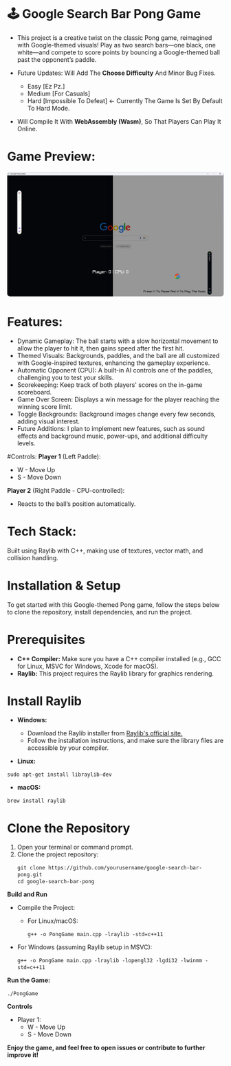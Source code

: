 # 🕹️ Google Search Bar Pong Game

- This project is a creative twist on the classic Pong game, reimagined with Google-themed visuals! Play as two search bars—one black, one white—and compete to score points by bouncing a Google-themed ball past the opponent’s paddle.

- Future Updates: Will Add The **Choose Difficulty** And Minor Bug Fixes.
  - Easy [Ez Pz.]
  - Medium [For Casuals]
  - Hard [Impossible To Defeat] <- Currently The Game Is Set By Default To Hard Mode.

- Will Compile It With **WebAssembly (Wasm)**, So That Players Can Play It Online.
  


# Game Preview:
![imgC](assests/image.png)




# Features:
- Dynamic Gameplay: The ball starts with a slow horizontal movement to allow the player to hit it, then gains speed after the first hit.
- Themed Visuals: Backgrounds, paddles, and the ball are all customized with Google-inspired textures, enhancing the gameplay experience.
- Automatic Opponent (CPU): A built-in AI controls one of the paddles, challenging you to test your skills.
- Scorekeeping: Keep track of both players' scores on the in-game scoreboard.
- Game Over Screen: Displays a win message for the player reaching the winning score limit.
- Toggle Backgrounds: Background images change every few seconds, adding visual interest.
- Future Additions:
I plan to implement new features, such as sound effects and background music, power-ups, and additional difficulty levels.

#Controls:
**Player 1** (Left Paddle):
- W - Move Up
- S - Move Down

**Player 2** (Right Paddle - CPU-controlled): 
- Reacts to the ball’s position automatically.

# Tech Stack:
Built using Raylib with C++, making use of textures, vector math, and collision handling.

# Installation & Setup
To get started with this Google-themed Pong game, follow the steps below to clone the repository, install dependencies, and run the project.

# Prerequisites
- **C++ Compiler:** Make sure you have a C++ compiler installed (e.g., GCC for Linux, MSVC for Windows, Xcode for macOS).
- **Raylib:** This project requires the Raylib library for graphics rendering.

# Install Raylib
- **Windows:**
  - Download the Raylib installer from [Raylib's official site.](https://www.raylib.com/)
  - Follow the installation instructions, and make sure the library files are accessible by your compiler.

- **Linux:**
```
sudo apt-get install libraylib-dev
```

- **macOS:**
```
brew install raylib
```

# Clone the Repository

1. Open your terminal or command prompt.
2. Clone the project repository:
   ```
   git clone https://github.com/yourusername/google-search-bar-pong.git
   cd google-search-bar-pong
   ```

**Build and Run**
- Compile the Project:
  - For Linux/macOS:
    ```
    g++ -o PongGame main.cpp -lraylib -std=c++11
    ```
    
- For Windows (assuming Raylib setup in MSVC):
  ```
  g++ -o PongGame main.cpp -lraylib -lopengl32 -lgdi32 -lwinmm -std=c++11
  ```

**Run the Game:**
```
./PongGame
```

**Controls**
- Player 1:
  - W - Move Up
  - S - Move Down
 

**Enjoy the game, and feel free to open issues or contribute to further improve it!**
